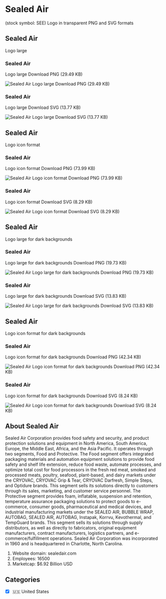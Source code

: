 # Sealed Air
 (stock symbol: SEE) Logo in transparent PNG and SVG formats

## Sealed Air
 Logo large

### Sealed Air
 Logo large Download PNG (29.49 KB)

![Sealed Air
 Logo large Download PNG (29.49 KB)](/img/orig/SEE_BIG-70bab887.png)

### Sealed Air
 Logo large Download SVG (13.77 KB)

![Sealed Air
 Logo large Download SVG (13.77 KB)](/img/orig/SEE_BIG-8990e4e9.svg)

## Sealed Air
 Logo icon format

### Sealed Air
 Logo icon format Download PNG (73.99 KB)

![Sealed Air
 Logo icon format Download PNG (73.99 KB)](/img/orig/SEE-3cf7a858.png)

### Sealed Air
 Logo icon format Download SVG (8.29 KB)

![Sealed Air
 Logo icon format Download SVG (8.29 KB)](/img/orig/SEE-1bb5d1fa.svg)

## Sealed Air
 Logo large for dark backgrounds

### Sealed Air
 Logo large for dark backgrounds Download PNG (19.73 KB)

![Sealed Air
 Logo large for dark backgrounds Download PNG (19.73 KB)](/img/orig/SEE_BIG.D-ec066711.png)

### Sealed Air
 Logo large for dark backgrounds Download SVG (13.83 KB)

![Sealed Air
 Logo large for dark backgrounds Download SVG (13.83 KB)](/img/orig/SEE_BIG.D-7ade7347.svg)

## Sealed Air
 Logo icon format for dark backgrounds

### Sealed Air
 Logo icon format for dark backgrounds Download PNG (42.34 KB)

![Sealed Air
 Logo icon format for dark backgrounds Download PNG (42.34 KB)](/img/orig/SEE.D-e5caef68.png)

### Sealed Air
 Logo icon format for dark backgrounds Download SVG (8.24 KB)

![Sealed Air
 Logo icon format for dark backgrounds Download SVG (8.24 KB)](/img/orig/SEE.D-611c7610.svg)

## About Sealed Air


Sealed Air Corporation provides food safety and security, and product protection solutions and equipment in North America, South America, Europe, the Middle East, Africa, and the Asia Pacific. It operates through two segments, Food and Protective. The Food segment offers integrated packaging materials and automation equipment solutions to provide food safety and shelf life extension, reduce food waste, automate processes, and optimize total cost for food processors in the fresh red meat, smoked and processed meats, poultry, seafood, plant-based, and dairy markets under the CRYOVAC, CRYOVAC Grip & Tear, CRYOVAC Darfresh, Simple Steps, and Optidure brands. This segment sells its solutions directly to customers through its sales, marketing, and customer service personnel. The Protective segment provides foam, inflatable, suspension and retention, temperature assurance packaging solutions to protect goods to e-commerce, consumer goods, pharmaceutical and medical devices, and industrial manufacturing markets under the SEALED AIR, BUBBLE WRAP, AUTOBAG, SEALED AIR, AUTOBAG, Instapak, Korrvu, Kevothermal, and TempGuard brands. This segment sells its solutions through supply distributors, as well as directly to fabricators, original equipment manufacturers, contract manufacturers, logistics partners, and e-commerce/fulfillment operations. Sealed Air Corporation was incorporated in 1960 and is headquartered in Charlotte, North Carolina.

1. Website domain: sealedair.com
2. Employees: 16500
3. Marketcap: $6.92 Billion USD


## Categories
- [x] 🇺🇸 United States
